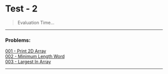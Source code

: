 # Test - 2

> Evaluation Time... 

---

### Problems:
[001 - Print 2D Array](./code/001-Print-2D-Array.cpp)<br>
[002 - Minimum Length Word](./code/002-Minimum-Length-Word.cpp)<br>
[003 - Largest In Array](./code/003-Leaders-In-Array.cpp)<br>

---
